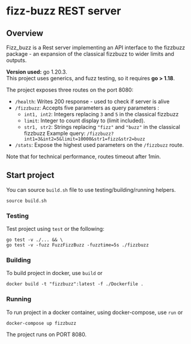 # fizz-buzz REST server

## Overview
Fizz_buzz is a Rest server implementing an API interface to the fizzbuzz package - an expansion of the classical
fizzbuzz to wider limits and outputs.

**Version used:** go 1.20.3.  
This project uses generics, and fuzz testing, so it requires **go > 1.18**. 

The project exposes three routes on the port 8080:
- `/health`: Writes 200 response - used to check if server is alive
- `/fizzbuzz`: Accepts five parameters as query parameters :
  - `int1, int2`: Integers replacing `3` and `5` in the classical fizzbuzz
  - `limit`: Integer to count display to (limit included).
  - `str1, str2`: Strings replacing `"fizz"` and `"buzz"` in the classical fizzbuzz
  Example query: `/fizzbuzz?int1=3&int2=5&limit=10000&str1=fizz&str2=buzz`
- `/stats`: Expose the highest used parameters on the `/fizzbuzz` route.

Note that for technical performance, routes timeout after 1min.

## Start project
You can source `build.sh` file to use testing/building/running helpers.
```shell
source build.sh
```

### Testing
Test project using `test` or the following:
```shell
go test -v ./... && \
go test -v -fuzz FuzzFizzBuzz -fuzztime=5s ./fizzbuzz
```

### Building
To build project in docker, use `build` or
```shell
docker build -t "fizzbuzz":latest -f ./Dockerfile .
```

### Running
To run project in a docker container, using docker-compose, use `run` or 
```shell
docker-compose up fizzbuzz
```
The project runs on PORT 8080. 